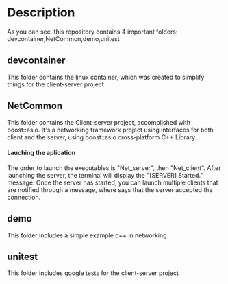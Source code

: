 
# Description

As you can see, this repository contains 4 important folders: devcontainer,NetCommon,demo,unitest

## devcontainer

This folder contains the linux container, which was created to simplify things for the client-server project

## NetCommon

This folder contains the Client-server project, accomplished with boost::asio. It's  a networking framework project using interfaces for both client and the server, using boost::asio cross-platform C++ Library.

#### Lauching the aplication

The order to launch the executables is "Net_server", then "Net_client".
After launching the server, the terminal will display the "[SERVER] Started." message. Once the server has started, you can launch multiple clients that are notified through a message, where says that the server accepted the connection.


## demo

This folder includes a simple example c++ in networking

## unitest

This folder includes google tests for the client-server project
